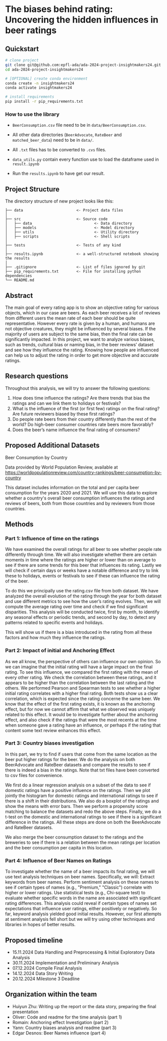 # The biases behind rating: Uncovering the hidden influences in beer ratings

## Quickstart

```bash
# clone project
git clone git@github.com:epfl-ada/ada-2024-project-insightmakers24.git
cd ada-2024-project-insightmakers24

# [OPTIONAL] create conda environment
conda create -n insightmakers24
conda activate insightmakers24

# install requirements
pip install -r pip_requirements.txt
```

### How to use the library

- `BeerConsumption.csv` file need to be in `data/BeerConsumption.csv`.

- All other data directories (`BeerAdvocate`, `RateBeer` and `matched_beer_data`) need to be in `data/`.

- All `.txt` files has to be converted to `.cvs` files.

- `data_utils.py` contain every function use to load the dataframe used in `result.ipynb`

- Run the `results.ipynb` to have get our result.


## Project Structure

The directory structure of new project looks like this:

```
├── data                        <- Project data files
│
├── src                         <- Source code
│   ├── data                            <- Data directory
│   ├── models                          <- Model directory
│   ├── utils                           <- Utility directory
│   ├── scripts                         <- Shell scripts
│
├── tests                       <- Tests of any kind
│
├── results.ipynb               <- a well-structured notebook showing the results
│
├── .gitignore                  <- List of files ignored by git
├── pip_requirements.txt        <- File for installing python dependencies
└── README.md
```

## Abstract

The main goal of every rating app is to show an objective rating for various objects, which in our case are beers. As each beer receives a lot of reviews from different users the mean rate of each beer should be quite representative. However every rate is given by a human, and humans are not objective creatures, they might be influenced by several biases. If the majority of users are subject to the same bias, then the final rate can be significantly impacted. In this project, we want to analyze various biases, such as trends, cultural bias or naming bias, in the beer reviews’ dataset and see how they influence the rating. Knowing how people are influenced can help us to adjust the rating in order to get more objective and accurate ratings.

## Research questions

Throughout this analysis, we will try to answer the following questions:

1. How does time influence the ratings? Are there trends that bias the ratings and can we link them to holidays or festivals?
2. What is the influence of the first (or first few) ratings on the final rating? Are future reviewers biased by these first ratings?
3. Do people rate beers from their country differently than the rest of the world? Do high-beer consumer countries rate beers more favorably?
4. Does the beer’s name influence the final rating of consumers?

## Proposed Additional Datasets

Beer Consumption by Country

Data provided by World Population Review, available at https://worldpopulationreview.com/country-rankings/beer-consumption-by-country

This dataset includes information on the total and per capita beer consumption for the years 2020 and 2021.
We will use this data to explore whether a country's overall beer consumption influences the ratings and reviews of beers, both from those countries and by reviewers from those countries.


## Methods

### Part 1: Influence of time on the ratings

We have examined the overall ratings for all beer to see whether people rate differently through time. We will also investigate whether there are certain moments in time where the ratings are higher or lower than on average to see if there are some trends for this beer that influences its rating. Lastly we will check if certain days or weeks have a notable difference and try to link these to holidays, events or festivals to see if these can influence the rating of the beer.

To do this we principally use the rating.csv file from both dataset. We have analyzed the overall evolution of the rating through the year for both dataset and use different metrics to see how the user’s rating evolves. Then, we will compute the average rating over time and check if we find significant disparities. This analysis will be conducted twice, first by month, to identify any seasonal effects or periodic trends, and second by day, to detect any patterns related to specific events and holidays. 

This will show us if there is a bias introduced in the rating from all these factors and how much they influence the ratings.

### Part 2: Impact of initial and Anchoring Effect 

As we all know, the perspective of others can influence our own opinion. So we can imagine that the initial rating will have a large impact on the final rating.
To see this influence, we compared the first rating with the mean of every other rating. We check the correlation between these ratings, and it appears to be higher than the correlation between the last rating and the others.
We performed Pearson and Spearman tests to see whether a higher initial rating correlates with a higher final rating. Both tests show us a clear correlation, which is expected since the rating concerne the same beer. We know that the effect of the first rating exists, it is known as  the anchoring effect, but for now we cannot affirm that what we observed was uniquely related to this effect. 
It would be to investigate further about the anchoring effect, and also check if the ratings that were the most recents at the time when someone gave a rating have an influence, or perhaps if the rating that content some text review enhances this effect.

### Part 3: Country biases investigation

In this part, we try to find if users that come from the same location as the beer put higher ratings for the beer.
We do the analysis on both BeerAdvocate and RateBeer datasets and compare the results to see if there is indeed a bias
in the ratings. Note that txt files have been converted to csv files for convenience.  

We first do a linear regression analysis on a subset of the data to see if domestic ratings have a positive influence
on the ratings. Then we plot jointly the histogram for domestic ratings and international ratings to see if there is
a shift in their distributions. We also do a boxplot of the ratings and show the means with error bars. Then we perform
a propensity score matching to balance the datasets and redo the above steps. Finally, we do a t-test on the domestic and 
international ratings to see if there is a significant difference in the ratings. All these steps are done on both the 
BeerAdvocate and RateBeer datasets.  

We also merge the beer consumption dataset to the ratings and the breweries to see if there is a relation between the mean ratings per location and the beer consumption per capita in this location.

### Part 4: Influence of Beer Names on Ratings

To investigate whether the name of a beer impacts its final rating, we will use text analysis techniques on beer names. Specifically, we will: Extract keywords from beer names. Perform sentiment analysis on these names to see if certain types of names (e.g., "Premium," "Classic") correlate with higher or lower ratings. Use statistical tests (e.g., Chi-square test) to evaluate whether specific words in the name are associated with significant rating differences. This analysis could reveal if certain types of names set expectations that influence user ratings, either positively or negatively. So far, keyword analysis yielded good initial results. However, our first attempts at sentiment analysis fell short but we will try using other techniques and libraries in hopes of better results.



## Proposed timeline

- 15.11.2024 Data Handling and Preprocessing & Initial Exploratory Data Analysis
- 30.11.2024 Implementation and Preliminary Analysis
- 07.12.2024 Compile Final Analysis
- 14.12.2024 Data Story Writing
- 20.12.2024 Milestone 3 Deadline


## Organization within the team

- Huiyun Zhu: Writing up the report or the data story, preparing the final presentation
- Oliver: Code and readme for the time analysis (part 1)
- Romain: Anchoring effect Investigation (part 2)
- Yann: Country biases analysis and readme (part 3)
- Edgar Desnos: Beer Names influence (part 4)